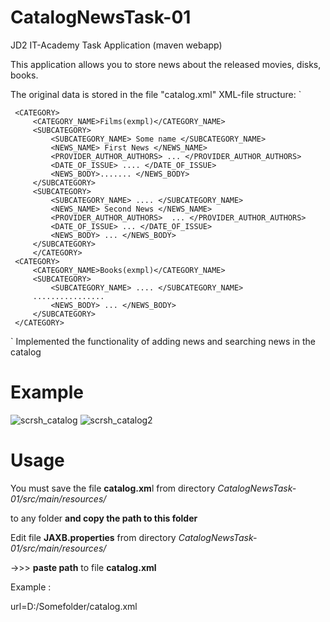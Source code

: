 # CatalogNewsTask-01
JD2 IT-Academy Task Application
(maven webapp)

This application allows you to store news about the released movies, disks, books.

The original data is stored in the file "catalog.xml"  XML-file structure:
`<CATALOG>

     <CATEGORY>
         <CATEGORY_NAME>Films(exmpl)</CATEGORY_NAME>
         <SUBCATEGORY>
             <SUBCATEGORY_NAME> Some name </SUBCATEGORY_NAME>
             <NEWS_NAME> First News </NEWS_NAME>
             <PROVIDER_AUTHOR_AUTHORS> ... </PROVIDER_AUTHOR_AUTHORS>
             <DATE_OF_ISSUE> .... </DATE_OF_ISSUE>
             <NEWS_BODY>....... </NEWS_BODY>
         </SUBCATEGORY>
         <SUBCATEGORY>
             <SUBCATEGORY_NAME> .... </SUBCATEGORY_NAME>
             <NEWS_NAME> Second News </NEWS_NAME>
             <PROVIDER_AUTHOR_AUTHORS>  ... </PROVIDER_AUTHOR_AUTHORS>
             <DATE_OF_ISSUE> ... </DATE_OF_ISSUE>
             <NEWS_BODY> ... </NEWS_BODY>
         </SUBCATEGORY>
         </CATEGORY>
     <CATEGORY>
         <CATEGORY_NAME>Books(exmpl)</CATEGORY_NAME>
         <SUBCATEGORY>
             <SUBCATEGORY_NAME> .... </SUBCATEGORY_NAME>
         ................
             <NEWS_BODY> ... </NEWS_BODY>
         </SUBCATEGORY>
     </CATEGORY>
 </CATALOG>`
Implemented the functionality of adding news and searching news in the catalog
 
 # Example
 ![scrsh_catalog](https://user-images.githubusercontent.com/42671888/44842894-b0003e80-ac4f-11e8-9a86-136a7d06ec77.JPG)
 ![scrsh_catalog2](https://user-images.githubusercontent.com/42671888/44842979-e63dbe00-ac4f-11e8-86a6-3df20c8c6917.JPG)
 
 
 # Usage
 
 You must save the file **catalog.xm**l from directory _CatalogNewsTask-01/src/main/resources/_

to any folder **and copy the path to this folder** 

Edit file **JAXB.properties** from directory _CatalogNewsTask-01/src/main/resources/_

->>> **paste path** to file **catalog.xml** 

Example :

url=D:/Somefolder/catalog.xml
 
 

 
